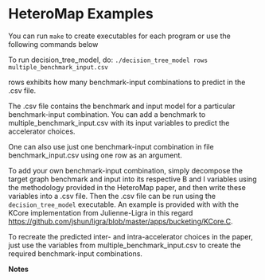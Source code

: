 HeteroMap Examples
==================

You can run ```make``` to create executables for each program or use the following commands below

To run decision_tree_model, do:
  ```./decision_tree_model rows multiple_benchmark_input.csv```

rows exhibits how many benchmark-input combinations to predict in the .csv file.

The .csv file contains the benchmark and input model for a particular benchmark-input combination.
You can add a benchmark to multiple_benchmark_input.csv with its input variables to predict the accelerator choices.

One can also use just one benchmark-input combination in file benchmark_input.csv using one row as an argument.

To add your own benchmark-input combination, simply decompose the target graph benchmark and input into its respective B and I variables using the methodology provided in the HeteroMap paper, and then write these variables into a .csv file. Then the .csv file can be run using the ```decision_tree_model``` executable. An example is provided with with the KCore implementation from Julienne-Ligra in this regard https://github.com/jshun/ligra/blob/master/apps/bucketing/KCore.C.

To recreate the predicted inter- and intra-accelerator choices in the paper, just use the variables from 
multiple_benchmark_input.csv to create the required benchmark-input combinations.

**Notes**
